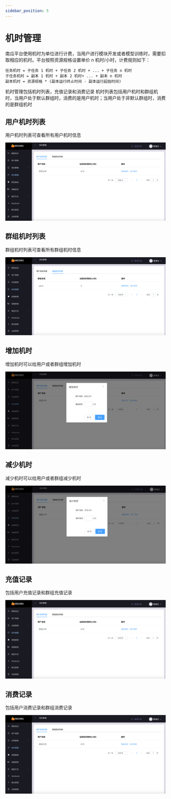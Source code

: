 ```yaml
---
sidebar_position: 5
---
```


# 机时管理

南瓜平台使用机时为单位进行计费，当用户进行模块开发或者模型训练时，需要扣取相应的机时。平台按照资源规格设置单价 n 机时/小时，计费规则如下：

```
任务机时 = 子任务 1 机时 + 子任务 2 机时 + ... + 子任务 n 机时
子任务机时 = 副本 1 机时 + 副本 2 机时+ ... + 副本 n 机时
副本机时 = 资源规格 * (副本运行终止时间 - 副本运行起始时间)
```

机时管理包括机时列表，充值记录和消费记录
机时列表包括用户机时和群组机时，当用户处于默认群组时，消费的是用户机时；当用户处于非默认群组时，消费的是群组机时

## 用户机时列表

用户机时列表可查看所有用户机时信息

![image-20210803174537990](image/bill-user-list.png)



## 群组机时列表

群组机时列表可查看所有群组机时信息

![image-20210803174838287](image/bill-space-list.png)



## 增加机时

增加机时可以给用户或者群组增加机时

![image-20210803175243713](image/bill-increase.png)



## 减少机时

减少机时可以给用户或者群组减少机时

![image-20210803175614128](image/bill-descrease.png)


## 充值记录

包括用户充值记录和群组充值记录

![image-20210803175614128](image/charge-list.png)

## 消费记录

包括用户消费记录和群组消费记录

![image-20210803175614128](image/consumption-list.png)